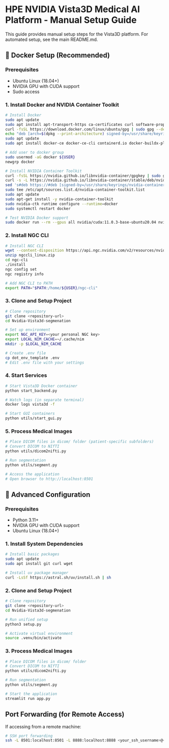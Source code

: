 
# HPE NVIDIA Vista3D Medical AI Platform - Manual Setup Guide

This guide provides manual setup steps for the Vista3D platform. For automated setup, see the main README.md.

## 🐳 Docker Setup (Recommended)

### Prerequisites
- Ubuntu Linux (18.04+)
- NVIDIA GPU with CUDA support
- Sudo access

### 1. Install Docker and NVIDIA Container Toolkit

```bash
# Install Docker
sudo apt update
sudo apt install apt-transport-https ca-certificates curl software-properties-common
curl -fsSL https://download.docker.com/linux/ubuntu/gpg | sudo gpg --dearmor -o /usr/share/keyrings/docker-archive-keyring.gpg
echo "deb [arch=$(dpkg --print-architecture) signed-by=/usr/share/keyrings/docker-archive-keyring.gpg] https://download.docker.com/linux/ubuntu $(lsb_release -cs) stable" | sudo tee /etc/apt/sources.list.d/docker.list > /dev/null
sudo apt update
sudo apt install docker-ce docker-ce-cli containerd.io docker-buildx-plugin docker-compose-plugin

# Add user to docker group
sudo usermod -aG docker ${USER}
newgrp docker

# Install NVIDIA Container Toolkit
curl -fsSL https://nvidia.github.io/libnvidia-container/gpgkey | sudo gpg --dearmor -o /usr/share/keyrings/nvidia-container-toolkit-keyring.gpg
curl -s -L https://nvidia.github.io/libnvidia-container/stable/deb/nvidia-container-toolkit.list | \
sed 's#deb https://#deb [signed-by=/usr/share/keyrings/nvidia-container-toolkit-keyring.gpg] https://#g' | \
sudo tee /etc/apt/sources.list.d/nvidia-container-toolkit.list
sudo apt update
sudo apt-get install -y nvidia-container-toolkit
sudo nvidia-ctk runtime configure --runtime=docker
sudo systemctl restart docker

# Test NVIDIA Docker support
sudo docker run --rm --gpus all nvidia/cuda:11.0.3-base-ubuntu20.04 nvidia-smi
```

### 2. Install NGC CLI

```bash
# Install NGC CLI
wget --content-disposition https://api.ngc.nvidia.com/v2/resources/nvidia/ngc-apps/ngc_cli/versions/3.44.0/files/ngccli_linux.zip -O ngccli_linux.zip
unzip ngccli_linux.zip
cd ngc-cli
./install
ngc config set
ngc registry info

# Add NGC CLI to PATH
export PATH="$PATH:/home/${USER}/ngc-cli"
```

### 3. Clone and Setup Project

```bash
# Clone repository
git clone <repository-url>
cd Nvidia-Vista3d-segmenation

# Set up environment
export NGC_API_KEY=<your personal NGC key>
export LOCAL_NIM_CACHE=~/.cache/nim
mkdir -p $LOCAL_NIM_CACHE

# Create .env file
cp dot_env_template .env
# Edit .env file with your settings
```

### 4. Start Services

```bash
# Start Vista3D Docker container
python start_backend.py

# Watch logs (in separate terminal)
docker logs vista3d -f

# Start GUI containers
python utils/start_gui.py
```

### 5. Process Medical Images

```bash
# Place DICOM files in dicom/ folder (patient-specific subfolders)
# Convert DICOM to NIfTI
python utils/dicom2nifti.py

# Run segmentation
python utils/segment.py

# Access the application
# Open browser to http://localhost:8501
```

## 🔧 Advanced Configuration

### Prerequisites
- Python 3.11+
- NVIDIA GPU with CUDA support
- Ubuntu Linux (18.04+)

### 1. Install System Dependencies

```bash
# Install basic packages
sudo apt update
sudo apt install git curl wget

# Install uv package manager
curl -LsSf https://astral.sh/uv/install.sh | sh
```

### 2. Clone and Setup Project

```bash
# Clone repository
git clone <repository-url>
cd Nvidia-Vista3d-segmenation

# Run unified setup
python3 setup.py

# Activate virtual environment
source .venv/bin/activate
```

### 3. Process Medical Images

```bash
# Place DICOM files in dicom/ folder
# Convert DICOM to NIfTI
python utils/dicom2nifti.py

# Run segmentation
python utils/segment.py

# Start the application
streamlit run app.py
```

## Port Forwarding (for Remote Access)

If accessing from a remote machine:

```bash
# SSH port forwarding
ssh -L 8501:localhost:8501 -L 8888:localhost:8888 <your_ssh_username>@<your_ssh_host>
```
